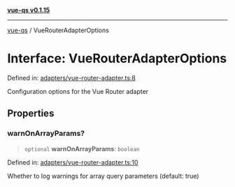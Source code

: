 [**vue-qs v0.1.15**](../README.md)

***

[vue-qs](../README.md) / VueRouterAdapterOptions

# Interface: VueRouterAdapterOptions

Defined in: [adapters/vue-router-adapter.ts:8](https://github.com/iamsomraj/vue-qs/blob/a3913bb25b71fcd11c340c11649682158fe4657a/src/adapters/vue-router-adapter.ts#L8)

Configuration options for the Vue Router adapter

## Properties

### warnOnArrayParams?

> `optional` **warnOnArrayParams**: `boolean`

Defined in: [adapters/vue-router-adapter.ts:10](https://github.com/iamsomraj/vue-qs/blob/a3913bb25b71fcd11c340c11649682158fe4657a/src/adapters/vue-router-adapter.ts#L10)

Whether to log warnings for array query parameters (default: true)

